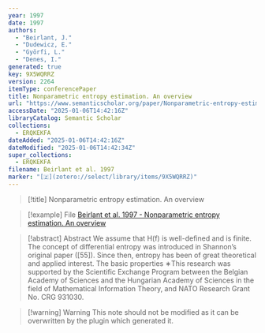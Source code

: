 ```yaml
---
year: 1997
date: 1997
authors:
  - "Beirlant, J."
  - "Dudewicz, E."
  - "Györfi, L."
  - "Denes, I."
generated: true
key: 9X5WQRRZ
version: 2264
itemType: conferencePaper
title: Nonparametric entropy estimation. An overview
url: "https://www.semanticscholar.org/paper/Nonparametric-entropy-estimation.-An-overview-Beirlant-Dudewicz/14ba9dccf06355d1c6478b843ccb8f56d7374409"
accessDate: "2025-01-06T14:42:16Z"
libraryCatalog: Semantic Scholar
collections:
  - ERQKEKFA
dateAdded: "2025-01-06T14:42:16Z"
dateModified: "2025-01-06T14:42:34Z"
super_collections:
  - ERQKEKFA
filename: Beirlant et al. 1997
marker: "[🇿](zotero://select/library/items/9X5WQRRZ)"
---
```


> [!title] Nonparametric entropy estimation. An overview

> [!example] File
> [Beirlant et al. 1997 - Nonparametric entropy estimation. An overview](/Papers/PDFs/Beirlant%20et%20al.%201997%20-%20Nonparametric%20entropy%20estimation.%20An%20overview.pdf)

> [!abstract] Abstract
> We assume that H(f) is well-defined and is finite. The concept of differential entropy was introduced in Shannon’s original paper ([55]). Since then, entropy has been of great theoretical and applied interest. The basic properties ∗This research was supported by the Scientific Exchange Program between the Belgian Academy of Sciences and the Hungarian Academy of Sciences in the field of Mathematical Information Theory, and NATO Research Grant No. CRG 931030.

>[!warning] Warning
> This note should not be modified as it can be overwritten by the plugin which generated it.

